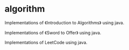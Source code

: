 # algorithm
Implementations of 《Introduction to Algorithms》 using java.

Implementations of 《Sword to Offer》 using java.

Implementations of LeetCode using java.
